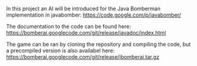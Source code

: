 In this project an AI will be introduced for the Java Bomberman implementation in javabomber: https://code.google.com/p/javabomber/

The documentation to the code can be found here: https://bomberai.googlecode.com/git/release/javadoc/index.html

The game can be ran by cloning the repository and compiling the code, but a precompiled version is also availabel here: https://bomberai.googlecode.com/git/release/jbomberai.tar.gz